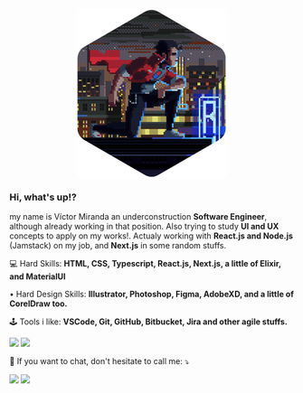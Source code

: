 <p align="center">
<img align="center" src="https://github.com/vcctm/vcctm/blob/main/bounty-0977577c63ed1023961d25f2e086a84b.gif" height="300px">
</p>
<h3 >Hi, what's up!?</h3><p> my name is Víctor Miranda an underconstruction <strong>Software Engineer</strong>, although already working in that position. Also trying to study <strong>UI and UX</strong> concepts to apply on my works!. Actualy working with <strong>React.js and Node.js</strong> (Jamstack) on my job, and <strong>Next.js</strong> in some random stuffs.
  
<p>
  💻 Hard Skills: <strong>HTML, CSS, Typescript, React.js, Next.js, a little of Elixir, and MaterialUI</strong>
</p>
<p>
  • Hard Design Skills: <strong>Illustrator, Photoshop, Figma, AdobeXD, and a little of CorelDraw too.</strong>
</p>
<p >
  🕹️ Tools i like: <strong>VSCode, Git, GitHub, Bitbucket, Jira and other agile stuffs.</strong>
</p>

<p >
 
  <img  src="https://github-readme-stats.vercel.app/api?username=vcctm&show_icons=true&hide_border=true&theme=dark" height="130px"  >
  <img  src="https://github-readme-stats.vercel.app/api/top-langs/?username=vcctm&layout=compact&theme=dark&hide_border=true" height="130px" >
  
</p>  

<p >
  📲 If you want to chat, don't hesitate to call me: ⤵️
</p>

<p>
   <a href="https://www.instagram.com/victorm.dev/" alt="Instagram">
  <img src="https://img.shields.io/badge/-instagram-DF0174?logo=instagram&logoColor=white&style=for-the-badge&link=https://www.instagram.com/victorm.dev/"/></a>
  
  <a href="https://www.linkedin.com/in/vcctm" alt="LinkedIn">
  <img src="https://img.shields.io/badge/-linkedin-0e76a8?logo=linkedin&logoColor=white&style=for-the-badge&link=https://www.linkedin.com/in/vcctm" /></a>
</p>
